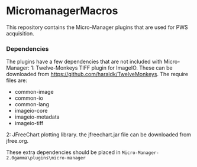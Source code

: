 # MicromanagerMacros
This repository contains the Micro-Manager plugins that are used for PWS acquisition.

### Dependencies
The plugins have a few dependencies that are not included with Micro-Manager:
1: Twelve-Monkeys TIFF plugin for ImageIO. These can be downloaded from https://github.com/haraldk/TwelveMonkeys. The require files
are: 
  - common-image
  - common-io
  - common-lang
  - imageio-core
  - imageio-metadata
  - imageio-tiff

2: JFreeChart plotting library. the jfreechart.jar file can be downloaded from jfree.org.

These extra dependencies should be placed in `Micro-Manager-2.0gamma\plugins\micro-manager`
